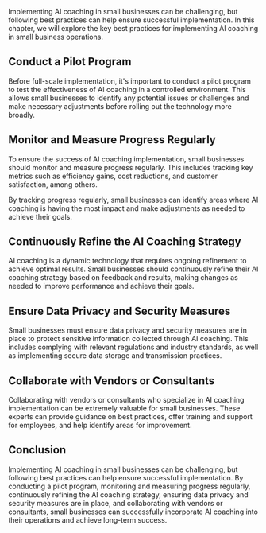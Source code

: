 
Implementing AI coaching in small businesses can be challenging, but following best practices can help ensure successful implementation. In this chapter, we will explore the key best practices for implementing AI coaching in small business operations.

Conduct a Pilot Program
-----------------------

Before full-scale implementation, it's important to conduct a pilot program to test the effectiveness of AI coaching in a controlled environment. This allows small businesses to identify any potential issues or challenges and make necessary adjustments before rolling out the technology more broadly.

Monitor and Measure Progress Regularly
--------------------------------------

To ensure the success of AI coaching implementation, small businesses should monitor and measure progress regularly. This includes tracking key metrics such as efficiency gains, cost reductions, and customer satisfaction, among others.

By tracking progress regularly, small businesses can identify areas where AI coaching is having the most impact and make adjustments as needed to achieve their goals.

Continuously Refine the AI Coaching Strategy
--------------------------------------------

AI coaching is a dynamic technology that requires ongoing refinement to achieve optimal results. Small businesses should continuously refine their AI coaching strategy based on feedback and results, making changes as needed to improve performance and achieve their goals.

Ensure Data Privacy and Security Measures
-----------------------------------------

Small businesses must ensure data privacy and security measures are in place to protect sensitive information collected through AI coaching. This includes complying with relevant regulations and industry standards, as well as implementing secure data storage and transmission practices.

Collaborate with Vendors or Consultants
---------------------------------------

Collaborating with vendors or consultants who specialize in AI coaching implementation can be extremely valuable for small businesses. These experts can provide guidance on best practices, offer training and support for employees, and help identify areas for improvement.

Conclusion
----------

Implementing AI coaching in small businesses can be challenging, but following best practices can help ensure successful implementation. By conducting a pilot program, monitoring and measuring progress regularly, continuously refining the AI coaching strategy, ensuring data privacy and security measures are in place, and collaborating with vendors or consultants, small businesses can successfully incorporate AI coaching into their operations and achieve long-term success.
